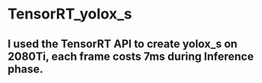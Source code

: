# TensorRT_yolox_s

## I used the TensorRT API to create yolox_s on 2080Ti, each frame costs 7ms during Inference phase.
